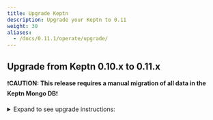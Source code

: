 ```yaml
---
title: Upgrade Keptn
description: Upgrade your Keptn to 0.11
weight: 30
aliases:
  - /docs/0.11.1/operate/upgrade/
---
```


## Upgrade from Keptn 0.10.x to 0.11.x
❗️**CAUTION: This release requires a manual migration of all data in the Keptn Mongo DB**❗️

<details><summary>Expand to see upgrade instructions:</summary>
<p>

1. Before starting the update, it is mandatory to create a backup of your Keptn projects. To do so, please follow the instructions in the [0.10.x backup guide](../../../0.10.x/operate/backup_and_restore).

2. To download and install the Keptn CLI for version 0.11.x, you can choose between:
   * **Automatic installation of the Keptn CLI (Linux and Mac)**:

   * The next command will download the 0.11.1 release from [GitHub](https://github.com/keptn/keptn/releases), unpack it, and move it to `/usr/local/bin/keptn`.
```console
curl -sL https://get.keptn.sh | KEPTN_VERSION=0.11.1 bash
```

   * Verify that the installation has worked and that the version is correct by running:

```console
keptn version
```

   * **Manual installation of the Keptn CLI:**

     * Download the release for your platform from the [GitHub](https://github.com/keptn/keptn/releases/tag/0.11.1)
     * Unpack the binary and move it to a directory of your choice (e.g., `/usr/local/bin/`)
     * Verify that the installation has worked and that the version is correct by running:

```console
keptn version
```

3. To upgrade your Keptn installation from 0.10.x to 0.11.x, the Keptn CLI offers the command:
```console
keptn upgrade
```

* Please [verify that you are connected to the correct Kubernetes cluster](../../troubleshooting/#verify-kubernetes-context-with-keptn-installation)
before executing this command.
* This CLI command executes a Helm upgrade using the Helm chart from: [keptn-installer/keptn-0.11.1.tgz](https://storage.googleapis.com/keptn-installer/keptn-0.11.1.tgz)

**Note:** If you have manually modified your Keptn deployment, e.g., you deleted the Kubernetes Secret `bridge-credentials` for disabling basic auth, the `keptn upgrade` command will not detect the modification. Please re-apply your modification after performing the upgrade.

4. Restore your Mongo DB and configuration service data according to the steps in the [restore guide](../../operate/backup_and_restore).

</p>
</details>
